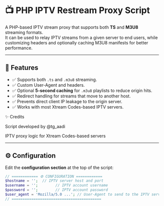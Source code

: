 # 📺 PHP IPTV Restream Proxy Script

A PHP-based IPTV stream proxy that supports both **TS** and **M3U8** streaming formats.  
It can be used to relay IPTV streams from a given server to end users, while customizing headers and optionally caching M3U8 manifests for better performance.

---

## 🚀 Features

- ✅ Supports both `.ts` and `.m3u8` streaming.
- ✅ Custom User-Agent and headers.
- ✅ Optional **5-second caching** for `.m3u8` playlists to reduce origin hits.
- ✅ Redirect handling for streams that move to another host.
- ✅ Prevents direct client IP leakage to the origin server.
- ✅ Works with most Xtream Codes-based IPTV servers.

✨ Credits

Script developed by @tg_aadi

IPTV proxy logic for Xtream Codes-based servers

---

## ⚙ Configuration

Edit the **configuration section** at the top of the script:

```php
// ============ ⚙ CONFIGURATION ============
$hostname = '';  // IPTV server host and port
$username = '';        // IPTV account username
$password = '';        // IPTV account password
$user_agent = 'Mozilla/5.0 ...'; // User-Agent to send to the IPTV server
// =========================================
